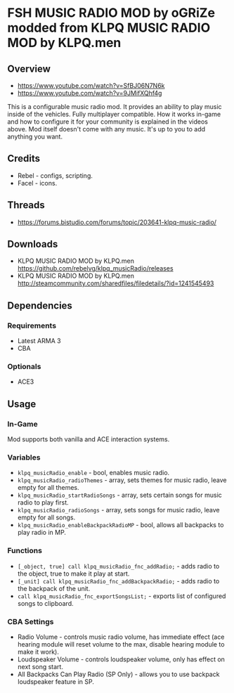 # FSH MUSIC RADIO MOD by oGRiZe modded from KLPQ MUSIC RADIO MOD by KLPQ.men

## Overview
- https://www.youtube.com/watch?v=SfBJ06N7N6k
- https://www.youtube.com/watch?v=9JMifXQhf4g

This is a configurable music radio mod.
It provides an ability to play music inside of the vehicles. Fully multiplayer compatible. How it works in-game and how to configure it for your community is explained in the videos above.
Mod itself doesn't come with any music. It's up to you to add anything you want.

## Credits
- Rebel - configs, scripting.
- Facel - icons.

## Threads
- https://forums.bistudio.com/forums/topic/203641-klpq-music-radio/

## Downloads
- KLPQ MUSIC RADIO MOD by KLPQ.men https://github.com/rebelvg/klpq_musicRadio/releases
- KLPQ MUSIC RADIO MOD by KLPQ.men http://steamcommunity.com/sharedfiles/filedetails/?id=1241545493

## Dependencies

### Requirements
- Latest ARMA 3
- CBA

### Optionals
- ACE3

## Usage

### In-Game
Mod supports both vanilla and ACE interaction systems.

### Variables
- ```klpq_musicRadio_enable``` - bool, enables music radio.
- ```klpq_musicRadio_radioThemes``` - array, sets themes for music radio, leave empty for all themes.
- ```klpq_musicRadio_startRadioSongs``` - array, sets certain songs for music radio to play first.
- ```klpq_musicRadio_radioSongs``` - array, sets songs for music radio, leave empty for all songs.
- ```klpq_musicRadio_enableBackpackRadioMP``` - bool, allows all backpacks to play radio in MP.

### Functions
- ```[_object, true] call klpq_musicRadio_fnc_addRadio;``` - adds radio to the object, true to make it play at start.
- ```[_unit] call klpq_musicRadio_fnc_addBackpackRadio;``` - adds radio to the backpack of the unit.
- ```call klpq_musicRadio_fnc_exportSongsList;``` - exports list of configured songs to clipboard.

### CBA Settings
- Radio Volume - controls music radio volume, has immediate effect (ace hearing module will reset volume to the max, disable hearing module to make it work).
- Loudspeaker Volume - controls loudspeaker volume, only has effect on next song start.
- All Backpacks Can Play Radio (SP Only) - allows you to use backpack loudspeaker feature in SP.
